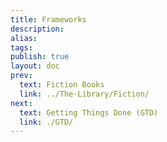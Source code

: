 ```yaml
---
title: Frameworks
description: 
alias: 
tags: 
publish: true
layout: doc
prev:
  text: Fiction Books
  link: ../The-Library/Fiction/
next:
  text: Getting Things Done (GTD)
  link: ./GTD/
---
```

